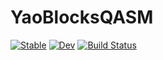 # YaoBlocksQASM

[![Stable](https://img.shields.io/badge/docs-stable-blue.svg)](https://QuantumBFS.github.io/YaoBlocksQASM.jl/stable)
[![Dev](https://img.shields.io/badge/docs-dev-blue.svg)](https://QuantumBFS.github.io/YaoBlocksQASM.jl/dev)
[![Build Status](https://github.com/Sov-trotter/YaoBlocksQASM.jl/workflows/CI/badge.svg)](https://github.com/QuantumBFS/YaoBlocksQASM.jl/actions)
